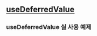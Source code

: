 ## [useDeferredValue](https://ko.react.dev/reference/react/useDeferredValue)

### useDeferredValue 실 사용 예제
